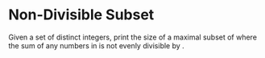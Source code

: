 # Non-Divisible Subset

Given a set of distinct integers, print the size of a maximal subset of  where the sum of any  numbers in  is not evenly divisible by .
